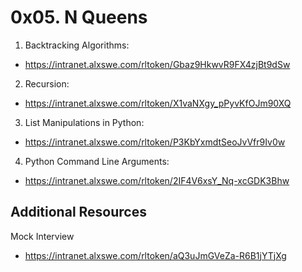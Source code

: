 # 0x05. N Queens

1. Backtracking Algorithms:
* <https://intranet.alxswe.com/rltoken/Gbaz9HkwvR9FX4zjBt9dSw>

2. Recursion:
* <https://intranet.alxswe.com/rltoken/X1vaNXgy_pPyvKfOJm90XQ>

3. List Manipulations in Python:
* <https://intranet.alxswe.com/rltoken/P3KbYxmdtSeoJvVfr9Iv0w>

4. Python Command Line Arguments:
* <https://intranet.alxswe.com/rltoken/2IF4V6xsY_Nq-xcGDK3Bhw>

## Additional Resources
Mock Interview
* <https://intranet.alxswe.com/rltoken/aQ3uJmGVeZa-R6B1jYTjXg>
